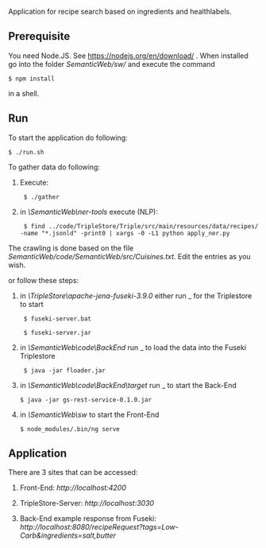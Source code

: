 Application for recipe search based on ingredients and healthlabels.

## Prerequisite
You need Node.JS. See https://nodejs.org/en/download/ .
When installed go into the folder *SemanticWeb/sw/* and execute the command

	$ npm install
	
in a shell.

## Run
To start the application do following:

	$ ./run.sh
	
To gather data do following:

1. Execute:

		$ ./gather

2. in *\SemanticWeb\ner-tools* execute (NLP):
	
		$ find ../code/TripleStore/Triple/src/main/resources/data/recipes/ -name "*.jsonld" -print0 | xargs -0 -L1 python apply_ner.py	

The crawling is done based on the file *SemanticWeb/code/SemanticWeb/src/Cuisines.txt*.
Edit the entries as you wish.

or follow these steps:

1. in *\TripleStore\apache-jena-fuseki-3.9.0* either run _ for the Triplestore to start
	
		$ fuseki-server.bat 
				
		$ fuseki-server.jar
	
2. in *\SemanticWeb\code\BackEnd* run _ to load the data into the Fuseki Triplestore

		$ java -jar floader.jar
	
3.  in *\SemanticWeb\code\BackEnd\target* run _ to start the Back-End
	
		$ java -jar gs-rest-service-0.1.0.jar
	
4.  in *\SemanticWeb\sw* to start the Front-End
	
		$ node_modules/.bin/ng serve
		
## Application

There are 3 sites that can be accessed:

1. Front-End: *http://localhost:4200*

1. TripleStore-Server: *http://localhost:3030*

1. Back-End example response from Fuseki: *http://localhost:8080/recipeRequest?tags=Low-Carb&ingredients=salt,butter*
	
